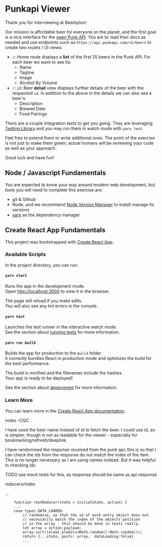 # Punkapi Viewer

Thank you for interviewing at Beerbylon!

Our mission is affordable beer for everyone on the planet, and the first goal is a nice interface for the [open Punk API]. You are to read their docs as needed and use endpoints such as `https://api.punkapi.com/v2/beers` to create two routes / UI views:

- `/`: Home route displays a **list** of the first 25 beers in the Punk API. For each beer we want to see its:
  - Name
  - Tagline
  - Image
  - Alcohol By Volume
- `/:id`: Beer **detail** view displays further details of the beer with the requested `id`. In addition to the above in the details we can also see a beer's:
  - Description
  - Brewed Date
  - Food Pairings

There are a couple integration tests to get you going. They are leveraging [Testing Library] and you may run them in watch mode with `yarn test`.

Feel free to extend them or write additional ones. The point of the exercise is not just to make them green; actual humans will be reviewing your code as well as your approach.

Good luck and have fun!

[open punk api]: https://punkapi.com/documentation/v2 'According to science, alcohol is a solution'
[testing library]: https://testing-library.com/docs/react-testing-library/intro 'Simple and complete testing utilities that encourage good testing practices'

## Node / Javascript Fundamentals

You are expected to know your way around modern web development, but tools you will need to complete this exercise are:

- git & Github
- Node, and we recommend [Node Version Manager] to install manage its versions
- [yarn] as the dependency manager

[node version manager]: https://github.com/nvm-sh/nvm 'POSIX-compliant bash script to manage multiple active node.js versions'
[yarn]: https://yarnpkg.com/lang/en/ 'fast, reliable, and secure dependency management'

## Create React App Fundamentals

This project was bootstrapped with [Create React App](https://github.com/facebook/create-react-app).

### Available Scripts

In the project directory, you can run:

#### `yarn start`

Runs the app in the development mode.<br>
Open [http://localhost:3000](http://localhost:3000) to view it in the browser.

The page will reload if you make edits.<br>
You will also see any lint errors in the console.

#### `yarn test`

Launches the test runner in the interactive watch mode.<br>
See the section about [running tests](https://facebook.github.io/create-react-app/docs/running-tests) for more information.

#### `yarn run build`

Builds the app for production to the `build` folder.<br>
It correctly bundles React in production mode and optimizes the build for the best performance.

The build is minified and the filenames include the hashes.<br>
Your app is ready to be deployed!

See the section about [deployment](https://facebook.github.io/create-react-app/docs/deployment) for more information.

### Learn More

You can learn more in the [Create React App documentation](https://facebook.github.io/create-react-app/docs/getting-started).


notes -CQC

I have used the beer name instead of id to fetch the beer.
I could use id, as is simpler, though is not as readable for the viewer -
especially for bookmarking/refresh/deeplink.

I have randomised the response received from the punk api; 
this is so that I can check the ids from the response do not
match the index of the item. This is no longer necessary as I am using 
names instead. But it was helpful in checking ids.

TODO use mock tests for this, as response should be same as 
api response 

reducers/index
        

...

        function rootReducer(state = initialState, action) {
        ...
        case types.DATA_LOADED:
            // randomise, so that the id of each entry object does not
            // necessarily match the index of the objects position
            // in the array - this should be done in tests really.
            let array = action.payload;
            array.sort((elem1,elem2)=>Math.random()-Math.random());
            return {...state, posts: array,  dataLoading:false}
            ...
            


